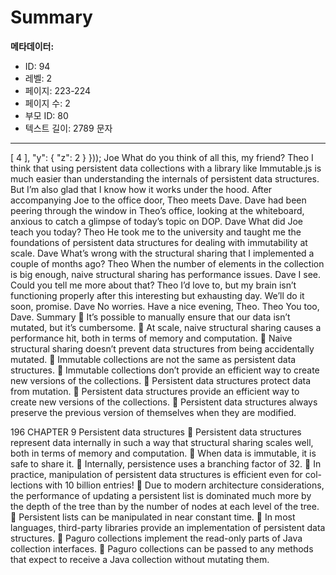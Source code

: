 # Summary

**메타데이터:**
- ID: 94
- 레벨: 2
- 페이지: 223-224
- 페이지 수: 2
- 부모 ID: 80
- 텍스트 길이: 2789 문자

---

[
4
],
"y": {
"z": 2
}
}));
Joe What do you think of all this, my friend?
Theo I think that using persistent data collections with a library like Immutable.js is
much easier than understanding the internals of persistent data structures. But
I’m also glad that I know how it works under the hood.
After accompanying Joe to the office door, Theo meets Dave. Dave had been peering
through the window in Theo’s office, looking at the whiteboard, anxious to catch a glimpse
of today’s topic on DOP.
Dave What did Joe teach you today?
Theo He took me to the university and taught me the foundations of persistent data
structures for dealing with immutability at scale.
Dave What’s wrong with the structural sharing that I implemented a couple of
months ago?
Theo When the number of elements in the collection is big enough, naive structural
sharing has performance issues.
Dave I see. Could you tell me more about that?
Theo I’d love to, but my brain isn’t functioning properly after this interesting but
exhausting day. We’ll do it soon, promise.
Dave No worries. Have a nice evening, Theo.
Theo You too, Dave.
Summary
 It’s possible to manually ensure that our data isn’t mutated, but it’s cumbersome.
 At scale, naive structural sharing causes a performance hit, both in terms of
memory and computation.
 Naive structural sharing doesn’t prevent data structures from being accidentally
mutated.
 Immutable collections are not the same as persistent data structures.
 Immutable collections don’t provide an efficient way to create new versions of
the collections.
 Persistent data structures protect data from mutation.
 Persistent data structures provide an efficient way to create new versions of the
collections.
 Persistent data structures always preserve the previous version of themselves when
they are modified.

196 CHAPTER 9 Persistent data structures
 Persistent data structures represent data internally in such a way that structural
sharing scales well, both in terms of memory and computation.
 When data is immutable, it is safe to share it.
 Internally, persistence uses a branching factor of 32.
 In practice, manipulation of persistent data structures is efficient even for col-
lections with 10 billion entries!
 Due to modern architecture considerations, the performance of updating a
persistent list is dominated much more by the depth of the tree than by the
number of nodes at each level of the tree.
 Persistent lists can be manipulated in near constant time.
 In most languages, third-party libraries provide an implementation of persistent
data structures.
 Paguro collections implement the read-only parts of Java collection interfaces.
 Paguro collections can be passed to any methods that expect to receive a Java
collection without mutating them.